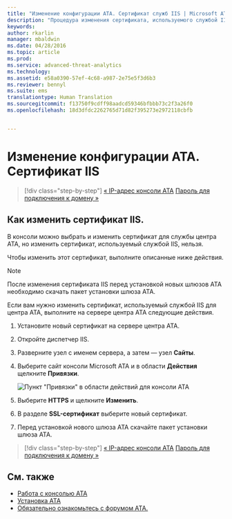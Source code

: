 ```yaml
---
title: "Изменение конфигурации ATA. Сертификат служб IIS | Microsoft ATA"
description: "Процедура изменения сертификата, используемого службой IIS для центра ATA."
keywords: 
author: rkarlin
manager: mbaldwin
ms.date: 04/28/2016
ms.topic: article
ms.prod: 
ms.service: advanced-threat-analytics
ms.technology: 
ms.assetid: e58a0390-57ef-4c68-a987-2e75e5f3d6b3
ms.reviewer: bennyl
ms.suite: ems
translationtype: Human Translation
ms.sourcegitcommit: f13750f9cdff98aadcd59346bfbbb73c2f3a26f0
ms.openlocfilehash: 18d3dfdc2262765d71d82f395273e2972118cbfb


---
```


# Изменение конфигурации ATA. Сертификат IIS

>[!div class="step-by-step"]
[« IP-адрес консоли ATA](modifying-ata-config-consoleip.md)
[Пароль для подключения к домену »](modifying-ata-config-dcpassword.md)

## Как изменить сертификат IIS.
В консоли можно выбрать и изменить сертификат для службы центра ATA, но изменить сертификат, используемый службой IIS, нельзя.

Чтобы изменить этот сертификат, выполните описанные ниже действия.

> [!NOTE]
> После изменения сертификата IIS перед установкой новых шлюзов ATA необходимо скачать пакет установки шлюза ATA.

Если вам нужно изменить сертификат, используемый службой IIS для центра ATA, выполните на сервере центра ATA следующие действия.

1.  Установите новый сертификат на сервере центра ATA.

2.  Откройте диспетчер IIS.

3.  Разверните узел с именем сервера, а затем — узел **Сайты**.

4.  Выберите сайт консоли Microsoft ATA и в области **Действия** щелкните **Привязки**.

    ![Пункт "Привязки" в области действий для консоли ATA](media/ATA-console-change-IP-bindings.jpg)

5.  Выберите **HTTPS** и щелкните **Изменить**.

6.  В разделе **SSL-сертификат** выберите новый сертификат.

7.  Перед установкой нового шлюза ATA скачайте пакет установки шлюза ATA.

>[!div class="step-by-step"]
[« IP-адрес консоли ATA](modifying-ata-config-consoleip.md)
[Пароль для подключения к домену »](modifying-ata-config-dcpassword.md)

## См. также
- [Работа с консолью ATA](working-with-ata-console.md)
- [Установка ATA](install-ata.md)
- [Обязательно ознакомьтесь с форумом ATA.](https://social.technet.microsoft.com/Forums/security/home?forum=mata)



<!--HONumber=Jul16_HO4-->


